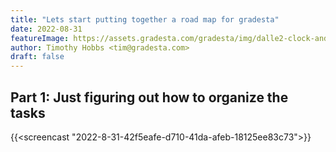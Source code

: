 ```yaml
---
title: "Lets start putting together a road map for gradesta"
date: 2022-08-31
featureImage: https://assets.gradesta.com/gradesta/img/dalle2-clock-and-coins.png
author: Timothy Hobbs <tim@gradesta.com>
draft: false
---
```


Part 1: Just figuring out how to organize the tasks
--------------------------------------------------------------

{{<screencast "2022-8-31-42f5eafe-d710-41da-afeb-18125ee83c73">}}

